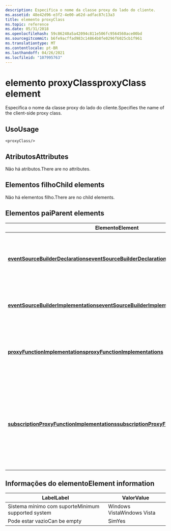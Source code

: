 ```yaml
---
description: Especifica o nome da classe proxy do lado do cliente.
ms.assetid: 48e42d96-e3f2-4e00-a62d-adfac87c13a3
title: elemento proxyClass
ms.topic: reference
ms.date: 05/31/2018
ms.openlocfilehash: 59c86240a5a42094c811e506fc9564560ace00bd
ms.sourcegitcommit: b6fe9acffad983c14864b8fe0296f6025cb1f961
ms.translationtype: MT
ms.contentlocale: pt-BR
ms.lasthandoff: 04/26/2021
ms.locfileid: "107995763"
---
```

# <a name="proxyclass-element"></a><span data-ttu-id="ef72a-103">elemento proxyClass</span><span class="sxs-lookup"><span data-stu-id="ef72a-103">proxyClass element</span></span>

<span data-ttu-id="ef72a-104">Especifica o nome da classe proxy do lado do cliente.</span><span class="sxs-lookup"><span data-stu-id="ef72a-104">Specifies the name of the client-side proxy class.</span></span>

## <a name="usage"></a><span data-ttu-id="ef72a-105">Uso</span><span class="sxs-lookup"><span data-stu-id="ef72a-105">Usage</span></span>

``` syntax
<proxyClass/>
```

## <a name="attributes"></a><span data-ttu-id="ef72a-106">Atributos</span><span class="sxs-lookup"><span data-stu-id="ef72a-106">Attributes</span></span>

<span data-ttu-id="ef72a-107">Não há atributos.</span><span class="sxs-lookup"><span data-stu-id="ef72a-107">There are no attributes.</span></span>

## <a name="child-elements"></a><span data-ttu-id="ef72a-108">Elementos filho</span><span class="sxs-lookup"><span data-stu-id="ef72a-108">Child elements</span></span>

<span data-ttu-id="ef72a-109">Não há elementos filho.</span><span class="sxs-lookup"><span data-stu-id="ef72a-109">There are no child elements.</span></span>

## <a name="parent-elements"></a><span data-ttu-id="ef72a-110">Elementos pai</span><span class="sxs-lookup"><span data-stu-id="ef72a-110">Parent elements</span></span>



| <span data-ttu-id="ef72a-111">Elemento</span><span class="sxs-lookup"><span data-stu-id="ef72a-111">Element</span></span>                                                                                                 | <span data-ttu-id="ef72a-112">Descrição</span><span class="sxs-lookup"><span data-stu-id="ef72a-112">Description</span></span>                                                                                                                       |
|---------------------------------------------------------------------------------------------------------|-----------------------------------------------------------------------------------------------------------------------------------|
| [<span data-ttu-id="ef72a-113">**eventSourceBuilderDeclarations**</span><span class="sxs-lookup"><span data-stu-id="ef72a-113">**eventSourceBuilderDeclarations**</span></span>](eventsourcebuilderdeclarations.md)<br/>                     | <span data-ttu-id="ef72a-114">Gera declarações para funções que criam classes de origem de evento.</span><span class="sxs-lookup"><span data-stu-id="ef72a-114">Generates declarations for functions that create event source classes.</span></span><br/> <br/>                                     |
| [<span data-ttu-id="ef72a-115">**eventSourceBuilderImplementations**</span><span class="sxs-lookup"><span data-stu-id="ef72a-115">**eventSourceBuilderImplementations**</span></span>](eventsourcebuilderimplementations.md)<br/>               | <span data-ttu-id="ef72a-116">Gera funções que criam classes de origem de evento.</span><span class="sxs-lookup"><span data-stu-id="ef72a-116">Generates functions that create event source classes.</span></span><br/> <br/>                                                      |
| [<span data-ttu-id="ef72a-117">**proxyFunctionImplementations**</span><span class="sxs-lookup"><span data-stu-id="ef72a-117">**proxyFunctionImplementations**</span></span>](proxyfunctionimplementations.md)<br/>                         | <span data-ttu-id="ef72a-118">Gera implementações para funções de proxy para operações de tipo de porta.</span><span class="sxs-lookup"><span data-stu-id="ef72a-118">Generates implementations for proxy functions for port type operations.</span></span><br/> <br/>                                    |
| [<span data-ttu-id="ef72a-119">**subscriptionProxyFunctionImplementations**</span><span class="sxs-lookup"><span data-stu-id="ef72a-119">**subscriptionProxyFunctionImplementations**</span></span>](subscriptionproxyfunctionimplementations.md)<br/> | <span data-ttu-id="ef72a-120">Gera implementações para funções de proxy de assinatura/cancelamento de assinatura para operações de notificação de tipo de porta.</span><span class="sxs-lookup"><span data-stu-id="ef72a-120">Generates implementations for subscribe/unsubscribe proxy functions for port type notification operations.</span></span><br/> <br/> |



## <a name="element-information"></a><span data-ttu-id="ef72a-121">Informações do elemento</span><span class="sxs-lookup"><span data-stu-id="ef72a-121">Element information</span></span>



| <span data-ttu-id="ef72a-122">Label</span><span class="sxs-lookup"><span data-stu-id="ef72a-122">Label</span></span> | <span data-ttu-id="ef72a-123">Valor</span><span class="sxs-lookup"><span data-stu-id="ef72a-123">Value</span></span> |
|-------------------------------------|---------------|
| <span data-ttu-id="ef72a-124">Sistema mínimo com suporte</span><span class="sxs-lookup"><span data-stu-id="ef72a-124">Minimum supported system</span></span><br/> | <span data-ttu-id="ef72a-125">Windows Vista</span><span class="sxs-lookup"><span data-stu-id="ef72a-125">Windows Vista</span></span> |
| <span data-ttu-id="ef72a-126">Pode estar vazio</span><span class="sxs-lookup"><span data-stu-id="ef72a-126">Can be empty</span></span>                        | <span data-ttu-id="ef72a-127">Sim</span><span class="sxs-lookup"><span data-stu-id="ef72a-127">Yes</span></span>           |



 

 




